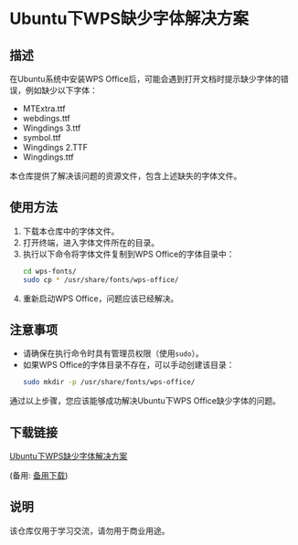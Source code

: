 # Ubuntu下WPS缺少字体解决方案

## 描述
在Ubuntu系统中安装WPS Office后，可能会遇到打开文档时提示缺少字体的错误，例如缺少以下字体：
- MTExtra.ttf
- webdings.ttf
- Wingdings 3.ttf
- symbol.ttf
- Wingdings 2.TTF
- Wingdings.ttf

本仓库提供了解决该问题的资源文件，包含上述缺失的字体文件。

## 使用方法
1. 下载本仓库中的字体文件。
2. 打开终端，进入字体文件所在的目录。
3. 执行以下命令将字体文件复制到WPS Office的字体目录中：
   ```bash
   cd wps-fonts/
   sudo cp * /usr/share/fonts/wps-office/
   ```
4. 重新启动WPS Office，问题应该已经解决。

## 注意事项
- 请确保在执行命令时具有管理员权限（使用`sudo`）。
- 如果WPS Office的字体目录不存在，可以手动创建该目录：
  ```bash
  sudo mkdir -p /usr/share/fonts/wps-office/
  ```

通过以上步骤，您应该能够成功解决Ubuntu下WPS Office缺少字体的问题。

## 下载链接
[Ubuntu下WPS缺少字体解决方案](https://pan.quark.cn/s/ecfc39ab95f8) 

(备用: [备用下载](https://pan.baidu.com/s/14eG6E-n7YhaQsTFHj9fiNg?pwd=1234))

## 说明

该仓库仅用于学习交流，请勿用于商业用途。
